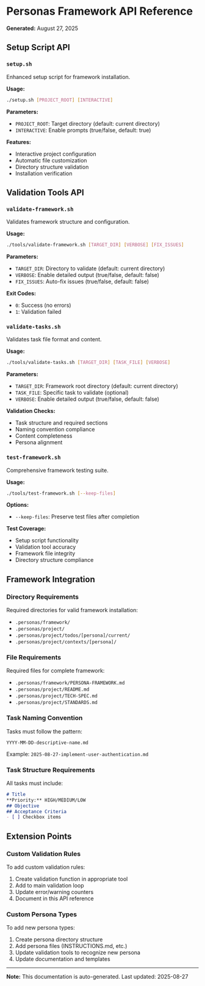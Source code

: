 # Personas Framework API Reference

**Generated:** August 27, 2025

## Setup Script API

### `setup.sh`

Enhanced setup script for framework installation.

**Usage:**

```bash
./setup.sh [PROJECT_ROOT] [INTERACTIVE]
```

**Parameters:**

- `PROJECT_ROOT`: Target directory (default: current directory)
- `INTERACTIVE`: Enable prompts (true/false, default: true)

**Features:**

- Interactive project configuration
- Automatic file customization
- Directory structure validation
- Installation verification

## Validation Tools API

### `validate-framework.sh`

Validates framework structure and configuration.

**Usage:**

```bash
./tools/validate-framework.sh [TARGET_DIR] [VERBOSE] [FIX_ISSUES]
```

**Parameters:**

- `TARGET_DIR`: Directory to validate (default: current directory)
- `VERBOSE`: Enable detailed output (true/false, default: false)
- `FIX_ISSUES`: Auto-fix issues (true/false, default: false)

**Exit Codes:**

- `0`: Success (no errors)
- `1`: Validation failed

### `validate-tasks.sh`

Validates task file format and content.

**Usage:**

```bash
./tools/validate-tasks.sh [TARGET_DIR] [TASK_FILE] [VERBOSE]
```

**Parameters:**

- `TARGET_DIR`: Framework root directory (default: current directory)
- `TASK_FILE`: Specific task to validate (optional)
- `VERBOSE`: Enable detailed output (true/false, default: false)

**Validation Checks:**

- Task structure and required sections
- Naming convention compliance
- Content completeness
- Persona alignment

### `test-framework.sh`

Comprehensive framework testing suite.

**Usage:**

```bash
./tools/test-framework.sh [--keep-files]
```

**Options:**

- `--keep-files`: Preserve test files after completion

**Test Coverage:**

- Setup script functionality
- Validation tool accuracy
- Framework file integrity
- Directory structure compliance

## Framework Integration

### Directory Requirements

Required directories for valid framework installation:

- `.personas/framework/`
- `.personas/project/`
- `.personas/project/todos/[persona]/current/`
- `.personas/project/contexts/[persona]/`

### File Requirements

Required files for complete framework:

- `.personas/framework/PERSONA-FRAMEWORK.md`
- `.personas/project/README.md`
- `.personas/project/TECH-SPEC.md`
- `.personas/project/STANDARDS.md`

### Task Naming Convention

Tasks must follow the pattern:

```text
YYYY-MM-DD-descriptive-name.md
```

Example: `2025-08-27-implement-user-authentication.md`

### Task Structure Requirements

All tasks must include:

```markdown
# Title
**Priority:** HIGH/MEDIUM/LOW
## Objective
## Acceptance Criteria
- [ ] Checkbox items
```

## Extension Points

### Custom Validation Rules

To add custom validation rules:

1. Create validation function in appropriate tool
2. Add to main validation loop
3. Update error/warning counters
4. Document in this API reference

### Custom Persona Types

To add new persona types:

1. Create persona directory structure
2. Add persona files (INSTRUCTIONS.md, etc.)
3. Update validation tools to recognize new persona
4. Update documentation and templates

---

**Note:** This documentation is auto-generated. Last updated: 2025-08-27
